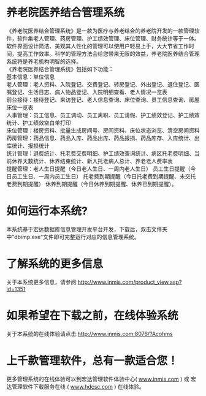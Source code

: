 # 养老院医养结合管理系统

《养老院医养结合管理系统》是一款为医疗与养老结合的养老院开发的一款管理软件，软件集老人管理、药房管理、护工绩效管理、床位管理、财务统计等于一体。  
软件界面设计简洁、美观其人性化的管理可以使用户轻易上手，大大节省工作时间，提高工作效率。科学的管理方法会给您带来无限的效益，养老院医养结合管理系统将是养老机构明智的选择。   
《养老院医养结合管理系统》包括如下功能：   
基本信息：单位信息   
老人管理：老人资料、入院登记、交费登记、转房登记、外出登记、退住登记、医嘱登记、生活日志、病人物品登记、入院明细查看、老人情况一览表   
前台接待：接待登记、来访登记、老人信息查询、床位查询、员工信息查询、房屋床位一览表   
人事管理：员工信息、员工调动、员工离职、员工请假、护工绩效登记、护工绩效统计、护工绩效空白单打印   
床位管理：楼房资料、批量生成房间号、房间资料、床位状态浏览、清空房间资料   
药房管理：药品信息、药品入库、药品出库、药品报损、药品库存、入库统计、出库统计、报损统计   
统计管理：退费统计、托老费交费明细、护工绩效查询统计、病区托老费明细、当前休养天数统计、休养结束统计、新入托老病人总计、养老老人费率表   
提醒管理：老人生日提醒（今日老人生日、一周内老人生日） 员工生日提醒（今日员工生日、一周内员工生日） 托老费到期提醒（今日托老费到期提醒、未交托老费到期提醒） 休养到期提醒（今日休养到期提醒、休养已到期提醒）。  

# 如何运行本系统?

本系统基于宏达数据库信息管理开发平台开发，下载后，双击文件夹中"dbimp.exe"文件即可完整运行对应的信息管理系统。

# 了解系统的更多信息

关于本系统更多信息，请参阅:http://www.inmis.com/product_view.asp?id=1351

# 如果希望在下载之前，在线体验系统

关于本系统的在线体验请点击:http://www.inmis.com:8076/?Acohms

# 上千款管理软件，总有一款适合您！

更多管理系统的在线体验可以到宏达管理软件体验中心( www.inmis.com ) 或 宏达管理软件下载服务在线 ( www.hdcsc.com ) 在线体验。


